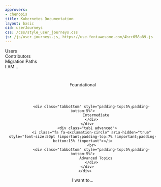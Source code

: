 ```yaml
---
approvers:
- chenopis
title: Kubernetes Documentation
layout: basic
cid: userJourneys
css: /css/style_user_journeys.css
js: /js/user_journeys.js, https://use.fontawesome.com/4bcc658a89.js
---
```


<div class="bar1">
    <div class="navButton users">Users</div>
    <div class="navButton contributors">Contributors</div>
    <div class="navButton migrators">Migration Paths</div>
</div>

<div id="cardWrapper">
  <div class="bar2">I AM...</div>
  <div class='cards'></div>
</div>

<div style='text-align: center;'>
    <div class="bar2" id="subTitle"></div>
    <div class="bar3">
        <div class="tab1 foundational">
            <i class="fa fa-cloud-download" aria-hidden="true" style="font-size:50pt !important;padding-top:7% !important;padding-bottom:15% !important"></i>
            <br>
            <div class="tabbottom" style="padding-top:5%;padding-bottom:5%">
                Foundational
            </div>
            </div>
        <div class="tab1 intermediate">
            <i class="fa fa-check-square" aria-hidden="true" style="font-size:50pt !important;padding-top:7% !important;padding-bottom:15% !important"></i>
            <br>

            <div class="tabbottom" style="padding-top:5%;padding-bottom:5%">
                Intermediate
            </div>
        </div>
        <div class="tab1 advanced">
            <i class="fa fa-exclamation-circle" aria-hidden="true" style="font-size:50pt !important;padding-top:7% !important;padding-bottom:15% !important"></i>
            <br>
            <div class="tabbottom" style="padding-top:5%;padding-bottom:5%">
                Advanced Topics
            </div>
        </div>
      </div>
</div>

<div class='infobarWrapper'>
    <div class="infobar">
        <span style="padding-bottom: 3% ">I want to...</span>
        <a id="infolink1" href="docs.html"><div class="whitebar" >
            <div class="infoicon">
                <i class="fa fa-folder-open-o" aria-hidden="true" style="padding:%;float:left;color:#3399ff"></i>
            </div>
            <div id="info1" class='data'></div>
        </div></a>
        <a id="infolink2" href="docs.html"><div class="whitebar">
            <div class="infoicon">
                <i class="fa fa-retweet" aria-hidden="true" style="padding-bottom:%;float:left;color:#3399ff"></i>
            </div>
            <div id="info2" class='data'></div>
        </div></a>
        <a id="infolink3" href="docs.html"> <div class="whitebar">
            <div class="infoicon">
                <i class="fa fa-hdd-o" aria-hidden="true" style="padding:%;float:left;color:#3399ff;margin-right:9px"></i>
            </div>
            <div id="info3" class='data'></div>
        </div></a>
    </div>
</div>